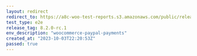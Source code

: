 ```yaml
---
layout: redirect
redirect_to: https://a8c-woo-test-reports.s3.amazonaws.com/public/release/8.2.0-rc.1/woocommerce-paypal-payments/e2e/index.html
test_type: e2e
release_tag: 8.2.0-rc.1
env_description: "woocommerce-paypal-payments"
created_at: "2023-10-03T22:20:53Z"
passed: true
---
```

